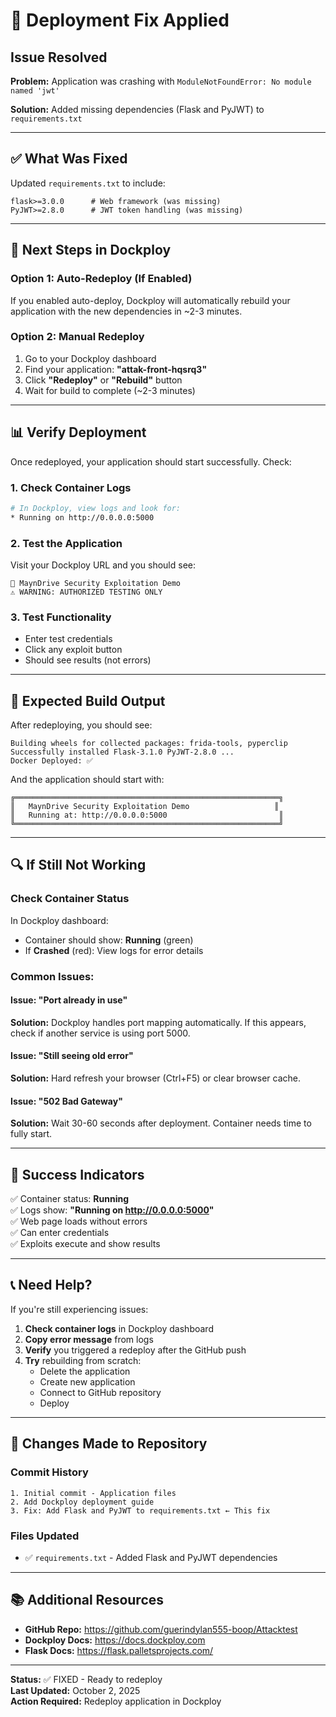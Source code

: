 # 🔧 Deployment Fix Applied

## Issue Resolved

**Problem:** Application was crashing with `ModuleNotFoundError: No module named 'jwt'`

**Solution:** Added missing dependencies (Flask and PyJWT) to `requirements.txt`

---

## ✅ What Was Fixed

Updated `requirements.txt` to include:
```
flask>=3.0.0      # Web framework (was missing)
PyJWT>=2.8.0      # JWT token handling (was missing)
```

---

## 🚀 Next Steps in Dockploy

### Option 1: Auto-Redeploy (If Enabled)
If you enabled auto-deploy, Dockploy will automatically rebuild your application with the new dependencies in ~2-3 minutes.

### Option 2: Manual Redeploy
1. Go to your Dockploy dashboard
2. Find your application: **"attak-front-hqsrq3"**
3. Click **"Redeploy"** or **"Rebuild"** button
4. Wait for build to complete (~2-3 minutes)

---

## 📊 Verify Deployment

Once redeployed, your application should start successfully. Check:

### 1. Check Container Logs
```bash
# In Dockploy, view logs and look for:
* Running on http://0.0.0.0:5000
```

### 2. Test the Application
Visit your Dockploy URL and you should see:
```
🚨 MaynDrive Security Exploitation Demo
⚠️ WARNING: AUTHORIZED TESTING ONLY
```

### 3. Test Functionality
- Enter test credentials
- Click any exploit button
- Should see results (not errors)

---

## 🎯 Expected Build Output

After redeploying, you should see:
```
Building wheels for collected packages: frida-tools, pyperclip
Successfully installed Flask-3.1.0 PyJWT-2.8.0 ...
Docker Deployed: ✅
```

And the application should start with:
```
╔═══════════════════════════════════════════════════════════╗
║   MaynDrive Security Exploitation Demo                   ║
║   Running at: http://0.0.0.0:5000                         ║
╚═══════════════════════════════════════════════════════════╝
```

---

## 🔍 If Still Not Working

### Check Container Status
In Dockploy dashboard:
- Container should show: **Running** (green)
- If **Crashed** (red): View logs for error details

### Common Issues:

#### Issue: "Port already in use"
**Solution:** Dockploy handles port mapping automatically. If this appears, check if another service is using port 5000.

#### Issue: "Still seeing old error"
**Solution:** Hard refresh your browser (Ctrl+F5) or clear browser cache.

#### Issue: "502 Bad Gateway"
**Solution:** Wait 30-60 seconds after deployment. Container needs time to fully start.

---

## 🎉 Success Indicators

✅ Container status: **Running**  
✅ Logs show: **"Running on http://0.0.0.0:5000"**  
✅ Web page loads without errors  
✅ Can enter credentials  
✅ Exploits execute and show results  

---

## 📞 Need Help?

If you're still experiencing issues:

1. **Check container logs** in Dockploy dashboard
2. **Copy error message** from logs
3. **Verify** you triggered a redeploy after the GitHub push
4. **Try** rebuilding from scratch:
   - Delete the application
   - Create new application
   - Connect to GitHub repository
   - Deploy

---

## 🔄 Changes Made to Repository

### Commit History
```
1. Initial commit - Application files
2. Add Dockploy deployment guide
3. Fix: Add Flask and PyJWT to requirements.txt ← This fix
```

### Files Updated
- ✅ `requirements.txt` - Added Flask and PyJWT dependencies

---

## 📚 Additional Resources

- **GitHub Repo:** https://github.com/guerindylan555-boop/Attacktest
- **Dockploy Docs:** https://docs.dockploy.com
- **Flask Docs:** https://flask.palletsprojects.com/

---

**Status:** ✅ FIXED - Ready to redeploy  
**Last Updated:** October 2, 2025  
**Action Required:** Redeploy application in Dockploy





